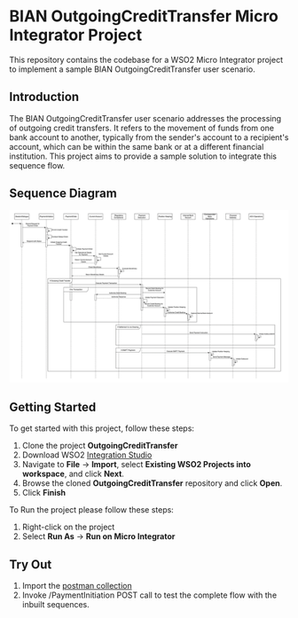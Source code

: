 # BIAN OutgoingCreditTransfer Micro Integrator Project

This repository contains the codebase for a WSO2 Micro Integrator project to implement a sample BIAN OutgoingCreditTransfer user scenario.

## Introduction

The BIAN OutgoingCreditTransfer user scenario addresses the processing of outgoing credit transfers. It refers to the movement of funds from one bank account to another, typically from the sender's account to a recipient's account, which can be within the same bank or at a different financial institution. This project aims to provide a sample solution to integrate this sequence flow.

## Sequence Diagram

![Sequence Diagram - OutgoingCreditTransfer](<Sequence Diagram OutgoingCreditTransfer.png>)

## Getting Started

To get started with this project, follow these steps:

1. Clone the project **OutgoingCreditTransfer**
2. Download WSO2 [Integration Studio](https://wso2.com/micro-integrator/#)
3. Navigate to **File** -> **Import**, select **Existing WSO2 Projects into workspace**, and click **Next**.
4. Browse the cloned **OutgoingCreditTransfer** repository and click **Open**.
5. Click **Finish**

To Run the project please follow these steps:

1. Right-click on the project
2. Select **Run As** -> **Run on Micro Integrator**

## Try Out

1. Import the [postman collection](https://elements.getpostman.com/redirect?entityId=899173-8ea5decb-c6c1-4051-bdeb-30f712de015a&entityType=collection)
2. Invoke /PaymentInitiation POST call to test the complete flow with the inbuilt sequences. 

